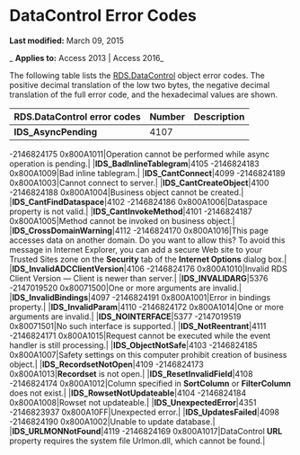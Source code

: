 
# DataControl Error Codes

 **Last modified:** March 09, 2015

 _ **Applies to:** Access 2013 | Access 2016_

The following table lists the [RDS.DataControl](ac430669-7628-696c-c036-b5d35405d788.md) object error codes. The positive decimal translation of the low two bytes, the negative decimal translation of the full error code, and the hexadecimal values are shown.



|**RDS.DataControl error codes**|**Number**|**Description**|
|:-----|:-----|:-----|
|**IDS_AsyncPending**|4107
-2146824175
0x800A1011|Operation cannot be performed while async operation is pending.|
|**IDS_BadInlineTablegram**|4105
-2146824183
0x800A1009|Bad inline tablegram.|
|**IDS_CantConnect**|4099
-2146824189
0x800A1003|Cannot connect to server.|
|**IDS_CantCreateObject**|4100
-2146824188
0x800A1004|Business object cannot be created.|
|**IDS_CantFindDataspace**|4102
-2146824186
0x800A1006|Dataspace property is not valid.|
|**IDS_CantInvokeMethod**|4101
-2146824187
0x800A1005|Method cannot be invoked on business object.|
|**IDS_CrossDomainWarning**|4112
-2146824170
0x800A1016|This page accesses data on another domain. Do you want to allow this? To avoid this message in Internet Explorer, you can add a secure Web site to your Trusted Sites zone on the  **Security** tab of the **Internet Options** dialog box.|
|**IDS_InvalidADCClientVersion**|4106
-2146824176
0x800A1010|Invalid RDS Client Version — Client is newer than server.|
|**IDS_INVALIDARG**|5376
-2147019520
0x80071500|One or more arguments are invalid.|
|**IDS_InvalidBindings**|4097
-2146824191
0x800A1001|Error in bindings property.|
|**IDS_InvalidParam**|4110
-2146824172
0x800A1014|One or more arguments are invalid.|
|**IDS_NOINTERFACE**|5377
-2147019519
0x80071501|No such interface is supported.|
|**IDS_NotReentrant**|4111
-2146824171
0x800A1015|Request cannot be executed while the event handler is still processing.|
|**IDS_ObjectNotSafe**|4103
-2146824185
0x800A1007|Safety settings on this computer prohibit creation of business object.|
|**IDS_RecordsetNotOpen**|4109
-2146824173
0x800A1013|**Recordset** is not open.|
|**IDS_ResetInvalidField**|4108
-2146824174
0x800A1012|Column specified in  **SortColumn** or **FilterColumn** does not exist.|
|**IDS_RowsetNotUpdateable**|4104
-2146824184
0x800A1008|Rowset not updateable.|
|**IDS_UnexpectedError**|4351
-2146823937
0x800A10FF|Unexpected error.|
|**IDS_UpdatesFailed**|4098
-2146824190
0x800A1002|Unable to update database.|
|**IDS_URLMONNotFound**|4119
-2146824169
0x800A1017|DataControl  **URL** property requires the system file Urlmon.dll, which cannot be found.|
